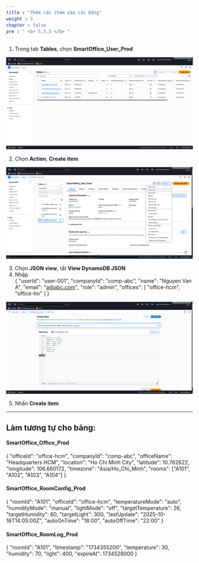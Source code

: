 ```yaml
---
title : "Thêm các item vào các bảng"
weight : 3
chapter : false
pre : " <b> 5.3.3 </b> "
---
```


1. Trong tab **Tables**, chọn **SmartOffice_User_Prod**

![DynamoDB 5](/images/5-Workshop/5.3-DynamoDB/DynamoDB-5.png)

2. Chọn **Action**, **Create item**

![DynamoDB 10](/images/5-Workshop/5.3-DynamoDB/DynamoDB-10.png)

3. Chọn **JSON view**, tắt **View DynamoDB JSON**  
4. Nhập  
{
"userId": "user-001",
"companyId": "comp-abc",
"name": "Nguyen Van A",
"email": "a@abc.com",
"role": "admin",
"offices": [
"office-hcm",
"office-hn"
]
}

![DynamoDB 11](/images/5-Workshop/5.3-DynamoDB/DynamoDB-11.png)

5. Nhấn **Create item**

---

## Làm tương tự cho bảng:
#### SmartOffice_Office_Prod
{
"officeId": "office-hcm",
"companyId": "comp-abc",
"officeName": "Headquarters HCM",
"location": "Ho Chi Minh City",
"latitude": 10.762622,
"longitude": 106.660172,
"timezone": "Asia/Ho_Chi_Minh",
"rooms": ["A101", "A102", "A103", "A104"]
}


#### SmartOffice_RoomConfig_Prod
{
"roomId": "A101",
"officeId": "office-hcm",
"temperatureMode": "auto",
"humidityMode": "manual",
"lightMode": "off",
"targetTemperature": 26,
"targetHumidity": 60,
"targetLight": 300,
"lastUpdate": "2025-10-16T14:05:00Z",
"autoOnTime": "18:00",
"autoOffTime": "22:00"
}

#### SmartOffice_RoomLog_Prod
{
"roomId": "A101",
"timestamp": "1734355200",
"temperature": 30,
"humidity": 70,
"light": 400,
"expireAt": 1734528000
}

